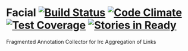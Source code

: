 # Facial [![Build Status](https://travis-ci.org/notdryft/facial.svg)](https://travis-ci.org/notdryft/facial) [![Code Climate](https://codeclimate.com/github/notdryft/facial/badges/gpa.svg)](https://codeclimate.com/github/notdryft/facial) [![Test Coverage](https://codeclimate.com/github/notdryft/facial/badges/coverage.svg)](https://codeclimate.com/github/notdryft/facial) [![Stories in Ready](https://badge.waffle.io/notdryft/facial.svg?label=ready&title=Ready)](http://waffle.io/notdryft/facial)

Fragmented Annotation Collector for Irc Aggregation of Links
